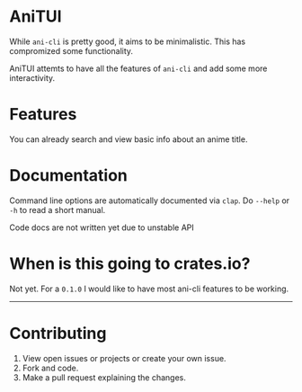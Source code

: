 # AniTUI

While `ani-cli` is pretty good, it aims to be minimalistic. This has compromized some functionality.

AniTUI attemts to have all the features of `ani-cli` and add some more interactivity.

# Features

You can already search and view basic info about an anime title.

# Documentation

Command line options are automatically documented via `clap`. Do `--help` or `-h` to read a short manual.

Code docs are not written yet due to unstable API

# When is this going to crates.io?

Not yet. For a `0.1.0` I would like to have most ani-cli features to be working.

---

# Contributing

1. View open issues or projects or create your own issue.
2. Fork and code.
3. Make a pull request explaining the changes.
